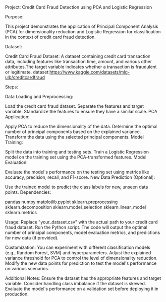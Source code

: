 Project: Credit Card Fraud Detection using PCA and Logistic Regression

Purpose:

This project demonstrates the application of Principal Component Analysis (PCA) for dimensionality reduction and Logistic Regression for classification in the context of credit card fraud detection.

Dataset:

Credit Card Fraud Dataset: A dataset containing credit card transaction data, including features like transaction time, amount, and various other attributes.The target variable indicates whether a transaction is fraudulent or legitimate.
dataset:https://www.kaggle.com/datasets/mlg-ulb/creditcardfraud

Steps:

Data Loading and Preprocessing:

Load the credit card fraud dataset.
Separate the features and target variable.
Standardize the features to ensure they have a similar scale.
PCA Application:

Apply PCA to reduce the dimensionality of the data.
Determine the optimal number of principal components based on the explained variance.
Transform the data using the selected principal components.
Model Training:

Split the data into training and testing sets.
Train a Logistic Regression model on the training set using the PCA-transformed features.
Model Evaluation:

Evaluate the model's performance on the testing set using metrics like accuracy, precision, recall, and F1-score.
New Data Prediction (Optional):

Use the trained model to predict the class labels for new, unseen data points.
Dependencies:

pandas
numpy
matplotlib.pyplot
sklearn.preprocessing
sklearn.decomposition
sklearn.model_selection
sklearn.linear_model
sklearn.metrics

Usage:
Replace "your_dataset.csv" with the actual path to your credit card fraud dataset.
Run the Python script.
The code will output the optimal number of principal components, model evaluation metrics, and predictions for new data (if provided).

Customization:
You can experiment with different classification models (e.g., Random Forest, SVM) and hyperparameters.
Adjust the explained variance threshold for PCA to control the level of dimensionality reduction.
Modify the new data points for prediction to test the model's performance on various scenarios.

Additional Notes:
Ensure the dataset has the appropriate features and target variable.
Consider handling class imbalance if the dataset is skewed.
Evaluate the model's performance on a validation set before deploying it in production.
